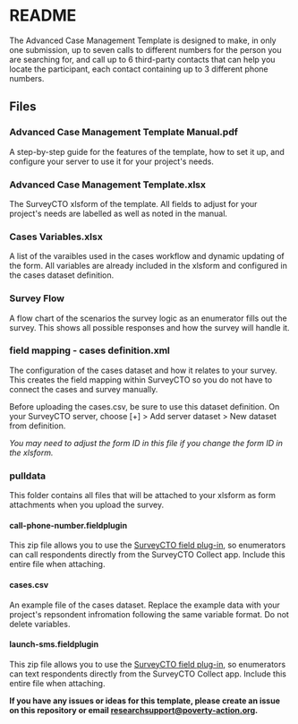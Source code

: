 # README
The Advanced Case Management Template is designed to make, in only one submission, up to seven calls to different numbers for the person you are searching for, and call up to 6 third-party contacts that can help you locate the participant, each contact containing up to 3 different phone numbers.

## Files

### Advanced Case Management Template Manual.pdf

A step-by-step guide for the features of the template, how to set it up, and configure your server to use it for your project's needs. 


### Advanced Case Management Template.xlsx

The SurveyCTO xlsform of the template. All fields to adjust for your project's needs are labelled as well as noted in the manual. 

### Cases Variables.xlsx

A list of the varaibles used in the cases workflow and dynamic updating of the form. All variables are already included in the xlsform and configured in the cases dataset definition.

### Survey Flow

A flow chart of the scenarios the survey logic as an enumerator fills out the survey. This shows all possible responses and how the survey will handle it. 

### field mapping - cases definition.xml

The configuration of the cases dataset and how it relates to your survey. This creates the field mapping within SurveyCTO so you do not have to connect the cases and survey manually.

Before uploading the cases.csv, be sure to use this dataset definition. On your SurveyCTO server, choose [+] > Add server dataset > New dataset from definition.

*You may need to adjust the form ID in this file if you change the form ID in the xlsform.* 

### pulldata

This folder contains all files that will be attached to your xlsform as form attachments when you upload the survey. 

#### call-phone-number.fieldplugin
This zip file allows you to use the [SurveyCTO field plug-in](https://github.com/surveycto/phone-call), so enumerators can call respondents directly from the SurveyCTO Collect app. Include this entire file when attaching. 

#### cases.csv
An example file of the cases dataset. Replace the example data with your project's repsondent infromation following the same variable format. Do not delete variables.

#### launch-sms.fieldplugin
This zip file allows you to use the [SurveyCTO field plug-in](https://github.com/surveycto/launch-sms), so enumerators can text respondents directly from the SurveyCTO Collect app. Include this entire file when attaching. 

__If you have any issues or ideas for this template, please create an issue on this repository or email researchsupport@poverty-action.org.__ 
